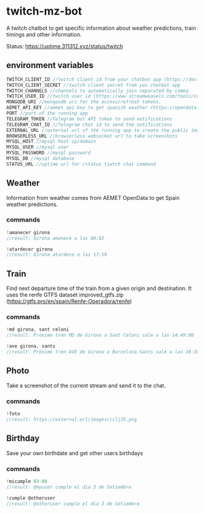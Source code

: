 # twitch-mz-bot

A twitch chatbot to get specific information about weather predictions, train timings and other information.

Status: https://uptime.311312.xyz/status/twitch 

## environment variables

```javascript
TWITCH_CLIENT_ID //twitch client id from your chatbot app (https://dev.twitch.tv/)
TWITCH_CLIENT_SECRET //twitch client secret from you chatbot app
TWITCH_CHANNELS //channels to automatically join separated by comma
TWITCH_USER_ID //twitch user id (https://www.streamweasels.com/tools/convert-twitch-username-to-user-id/)
MONGODB_URI //mongoodb uri for the access/refresh tokens.
AEMET_API_KEY //aemet api key to get spanish weather (https://opendata.aemet.es/centrodedescargas/inicio)
PORT //port of the running app
TELEGRAM_TOKEN //Telegram bot API token to send notifications
TELEGRAM_CHAT_ID //Telegram chat id to send the notifications
EXTERNAL_URL //external url of the running app to create the public image urls
BROWSERLESS_URL //browserless websocket url to take screenshots
MYSQL_HOST //mysql host ip/domain
MYSQL_USER //mysql user
MYSQL_PASSWORD //mysql password
MYSQL_DB //mysql database
STATUS_URL //uptime url for /status tiwtch chat command
```

## Weather
Information from weather comes from AEMET OpenData to get Spain weather predictions.

### commands
```javascript
!amanecer girona 
//result: Girona amanece a las 08:02
```

```javascript
!atardecer girona 
//result: Girona atardece a las 17:59
```

## Train
Find next departure time of the train from a given origin and destination. It uses the renfe GTFS dataset improved_gtfs.zip (https://gtfs.pro/en/spain/Renfe-Operadora/renfe)

### commands

```javascript
!md girona, sant celoni
//result: Próximo tren MD de Girona a Sant Celoni sale a las 14:49:00
```

```javascript
!ave girona, sants
//result: Próximo tren AVE de Girona a Barcelona-Sants sale a las 16:30:00
```

## Photo
Take a screenshot of the current stream and send it to the chat.

### commands

```javascript
!foto
//result: https://external.url/images/cclj35.png
```

## Birthday
Save your own birthdate and get other users birthdays

### commands

```javascript
!micumple 03-08
//result: @myuser cumple el dia 3 de Setiembre
```

```javascript
!cumple @otheruser
//result: @otheruser cumple el dia 3 de Setiembre
```
